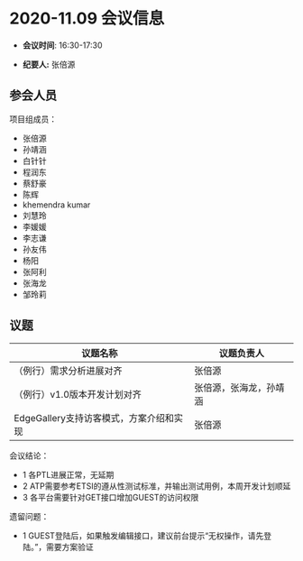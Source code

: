 # 2020-11.09 会议信息  

-  **会议时间**: 16:30-17:30

-  **纪要人:** 张倍源

## 参会人员
项目组成员：
- 张倍源
- 孙靖涵
- 白针针
- 程润东
- 蔡舒豪
- 陈辉
- khemendra kumar
- 刘慧玲
- 李媛媛
- 李志谦
- 孙友伟
- 杨阳
- 张阿利
- 张海龙
- 邹玲莉


## 议题

议题名称 | 议题负责人
---- | ----
（例行）需求分析进展对齐 | 张倍源 
（例行）v1.0版本开发计划对齐 | 张倍源，张海龙，孙靖涵
EdgeGallery支持访客模式，方案介绍和实现 | 张倍源

会议结论：
- 1 各PTL进展正常，无延期
- 2 ATP需要参考ETSI的遵从性测试标准，并输出测试用例，本周开发计划顺延
- 3 各平台需要针对GET接口增加GUEST的访问权限

遗留问题：
- 1 GUEST登陆后，如果触发编辑接口，建议前台提示“无权操作，请先登陆。”，需要方案验证

